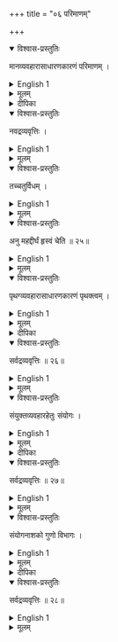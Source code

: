 +++
title = "०६ परिमाणम्"

+++

<details open><summary>विश्वास-प्रस्तुतिः</summary>

मानव्यवहारासाधारणकारणं परिमाणम् ।
</details>

<details><summary>English 1</summary>

The peculiar cause of the employment of the term Bulk is Measure.
</details>

<details><summary>मूलम्</summary>

मानव्यवहारासाधारणकारणं परिमाणम् ।
</details>

<details><summary>दीपिका</summary>

परिमाणं लक्षयति **मानेति**। परिमाणं विभजते **तच्चेति**। भावप्रधानो निर्देशः। अणुत्वं, महत्त्वं, दीर्घत्वं, ह्रस्वत्वं चेत्यर्थः।
</details>


<details open><summary>विश्वास-प्रस्तुतिः</summary>

नवद्रव्यवृत्तिः ।
</details>

<details><summary>English 1</summary>

This quality resides in the nine Substances
</details>

<details><summary>मूलम्</summary>

नवद्रव्यवृत्तिः ।
</details>


<details open><summary>विश्वास-प्रस्तुतिः</summary>

तच्चतुर्विधम् ।
</details>

<details><summary>English 1</summary>

It is of four kinds
</details>

<details><summary>मूलम्</summary>

तच्चतुर्विधम् ।
</details>


<details open><summary>विश्वास-प्रस्तुतिः</summary>

अनु महद्दीर्घं हृस्वं चेति ॥ २५॥
</details>

<details><summary>English 1</summary>

Small, great, long and short
</details>

<details><summary>मूलम्</summary>

अनु महद्दीर्घं हृस्वं चेति ॥ २५॥
</details>



<details open><summary>विश्वास-प्रस्तुतिः</summary>

पृथग्व्यवहारासाधारणकारणं पृथक्त्वम् ।
</details>

<details><summary>English 1</summary>

Separateness is the extraordinary cause of expressions like seperate.
</details>

<details><summary>मूलम्</summary>

पृथग्व्यवहारासाधारणकारणं पृथक्त्वम् ।
</details>

<details><summary>दीपिका</summary>

पृथक्त्वं लक्षयति **पृथगिति**। इदमस्मात्पृथक् इति व्यवहारकारणं पृथक्त्वमित्यर्थः।
</details>


<details open><summary>विश्वास-प्रस्तुतिः</summary>

सर्वद्रव्यवृत्तिः ॥ २६॥
</details>

<details><summary>English 1</summary>

Resides in all substances
</details>

<details><summary>मूलम्</summary>

सर्वद्रव्यवृत्तिः ॥ २६॥
</details>



<details open><summary>विश्वास-प्रस्तुतिः</summary>

संयुक्तव्यवहारहेतुः संयोगः ।
</details>

<details><summary>English 1</summary>

Conjunction is the cause of expressions like united / conjoined.
</details>

<details><summary>मूलम्</summary>

संयुक्तव्यवहारहेतुः संयोगः ।
</details>

<details><summary>दीपिका</summary>

संयोगं लक्षयति **संयुक्तेति**। इमौ संयुक्तौ इति व्यवहारहेतुरित्यर्थः। सङ्ख्यादिलक्षणे सर्वत्र दिक्कालादावतिव्याप्तिवारणाय असाधारणेति विशेषणीयम्। संयोगो द्विविधः, कर्मजः संयोजश्चेति। आद्यो हस्तक्रियया हस्तपुस्तकसंयोगः। द्वितीयो हस्तपुस्तकसंयोगात्कायपुस्तकसंयोगः। अव्याप्यवृत्तिः संयोगः। स्वात्यन्ताभावसमानाधिकरणत्वमव्याप्यवृत्तित्वम्।
</details>


<details open><summary>विश्वास-प्रस्तुतिः</summary>

सर्वद्रव्यवृत्तिः ॥ २७॥
</details>

<details><summary>English 1</summary>

Resides in all substances
</details>

<details><summary>मूलम्</summary>

सर्वद्रव्यवृत्तिः ॥ २७॥
</details>



<details open><summary>विश्वास-प्रस्तुतिः</summary>

संयोगनाशको गुणो विभागः ।
</details>

<details><summary>English 1</summary>

Disjunction is the quality which annihilates conjunction.
</details>

<details><summary>मूलम्</summary>

संयोगनाशको गुणो विभागः ।
</details>

<details><summary>दीपिका</summary>

विभागं लक्षयति **संयोगेति**। कालादावतिव्याप्तिवारणाय गुण इति। रूपादावतिव्याप्तिवारणाय संयोगनाशक इति। विभागोऽपि द्विविधः, कर्मजः विभागजश्चेति। आद्यो हस्तपुस्तकविभागः। द्वितीयो हस्तपुस्तकविभागात्कायपुस्तकविभागः।
</details>


<details open><summary>विश्वास-प्रस्तुतिः</summary>

सर्वद्रव्यवृत्तिः ॥ २८॥
</details>

<details><summary>English 1</summary>

Resides in all substances
</details>

<details><summary>मूलम्</summary>

सर्वद्रव्यवृत्तिः ॥ २८॥
</details>

